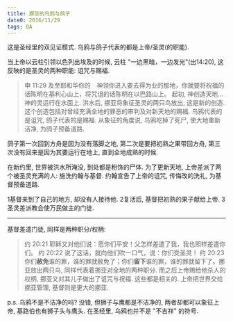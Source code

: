 ```yaml
---
title: 挪亚的乌鸦与鸽子
date0: 2016/11/29
tags: QA 
---
```


这是圣经里的双见证模式. 乌鸦与鸽子代表的都是上帝/圣灵(的职能).

当上帝以云柱引领以色列出埃及的时候, 云柱 "一边黑暗，一边发光"(出14:20), 这反映的是圣灵的两种职能: 诅咒与赐福.

> 申 11:29 及至耶和华你的　神领你进入要去得为业的那地，你就要将祝福的话陈明在基利心山上，将咒诅的话陈明在以巴路山上。
起初, 神创造天地...神的灵运行在水面上. 洪水后, 挪亚将象征圣灵的两只鸟放出, 这是新的创造. 这个创造包括对曾经充满全地的罪恶的审判及对新天地的赐福. 乌鸦代表的是诅咒, 鸽子代表的是赐福. 从象征的角度说, 乌鸦吃掉了死尸, 使大地重新洁净, 为鸽子预备道路.

鸽子第一次回到方舟是因为没有落脚之地, 第二次是要把初熟之果带回方舟, 第三次没有回来是因为其要运行在地上, 直到全地成熟的时候.

在新约里, 世界被洪水所淹没, 到处都是粉饰的尸体. 为了更新天地, 上帝差派了两个被圣灵充满的人: 施洗约翰与基督. 约翰宣告了上帝的诅咒, 传悔改的洗礼, 为基督预备道路.

1基督来到了自己的地方, 却没有人接待他. 2复活后, 基督把初熟的果子献给上帝. 3圣灵差派教会使万民做主的门徒.

---
基督差遣门徒, 同样是两种职分/权柄:

> 约 20:21 耶稣又对他们说：愿你们平安！父怎样差遣了我，我也照样差遣你们。
> 约 20:22 说了这话，就向他们吹一口气，说：你们受圣灵！
> 约 20:23 你们**赦免**谁的罪，谁的罪就赦免了；你们**留下**谁的罪，谁的罪就留下了。挪亚放出两只鸟, 同样代表着挪亚对全地的两种职分. 而之后上帝赐给他杀人的权柄, 挪亚又对其儿子做出了诅咒与祝福. 这些都是相关的. 上帝把世界交给挪亚管理, 基督则是更大的挪亚.

p.s.
乌鸦不是不洁净的吗?
没错, 但狮子与鹰都是不洁净的, 两者却都可以象征上帝, 基路伯也有狮子头与鹰头.  在圣经里, 乌鸦也并不是 "不吉祥" 的符号.

